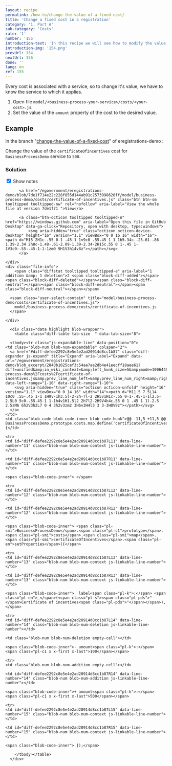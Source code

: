 ```yaml
---
layout: recipe
permalink: /how-to/change-the-value-of-a-fixed-cost/
title: 'Change a fixed cost in a registration'
category: '1. Part A'
sub-category: 'Costs'
rate: '1'
number: '155'
introduction-text: 'In this recipe we will see how to modify the value of a cost.'
introduction-img: '154.png'
prevUrl: 154
nextUrl: 156
done: ''
lang: en
ref: 155
---
```


Every cost is associated with a service, so to change it's value, we have to know the service to which it applies.

1. Open file `model/<business-process-your-service>/costs/<your-cost>.js`.
2. Set the value of the `amount` property of the cost to the desired value.

## Example

In the branch "[change-the-value-of-a-fixed-cost](https://github.com/egovernment/eregistrations-demo/tree/change-the-value-of-a-fixed-cost)" of eregistrations-demo :

Change the value of the `certificateOfIncentives` cost for `BusinessProcessDemo` service to `500`.

### Solution

<div id="files" class="diff-view " onclick="window.open('https://github.com/egovernment/eregistrations-demo/compare/change-the-value-of-a-fixed-cost...change-the-value-of-a-fixed-cost-solution#files')">

<a name="diff-defee2292c8e5e4e2ad20914d8cc1b87"></a>
<div id="diff-0" class="file js-details-container




             show-inline-notes
           ">
  <div class="file-header" data-path="model/business-process-demo/costs/certificate-of-incentives.js">
    <div class="file-actions">
        <span class="show-file-notes">
          <label>
            <input checked="checked" class="js-toggle-file-notes" type="checkbox">
            Show notes
          </label>
        </span>

          <a href="/egovernment/eregistrations-demo/blob/7de1f714e22c228f855d144ab91c2573998620ff/model/business-process-demo/costs/certificate-of-incentives.js" class="btn btn-sm tooltipped tooltipped-nw" rel="nofollow" aria-label="View the whole file at version 7de1f71 ">View</a>

          <a class="btn-octicon tooltipped tooltipped-n" href="https://windows.github.com" aria-label="Open this file in GitHub Desktop" data-ga-click="Repository, open with desktop, type:windows">
              <svg aria-hidden="true" class="octicon octicon-device-desktop" height="16" version="1.1" viewBox="0 0 16 16" width="16"><path d="M15 2H1c-.55 0-1 .45-1 1v9c0 .55.45 1 1 1h5.34c-.25.61-.86 1.39-2.34 2h8c-1.48-.61-2.09-1.39-2.34-2H15c.55 0 1-.45 1-1V3c0-.55-.45-1-1-1zm0 9H1V3h14v8z"></path></svg>
          </a>

    </div>
    <div class="file-info">
        <span class="diffstat tooltipped tooltipped-e" aria-label="1 addition &amp; 1 deletion">2 <span class="block-diff-added"></span><span class="block-diff-deleted"></span><span class="block-diff-neutral"></span><span class="block-diff-neutral"></span><span class="block-diff-neutral"></span></span>

      <span class="user-select-contain" title="model/business-process-demo/costs/certificate-of-incentives.js">
        model/business-process-demo/costs/certificate-of-incentives.js
      </span>

    </div>
  </div>

      <div class="data highlight blob-wrapper">
        <table class="diff-table tab-size  " data-tab-size="8">

      <tbody><tr class="js-expandable-line" data-position="0">
    <td class="blob-num blob-num-expandable" colspan="2">
      <a href="#diff-defee2292c8e5e4e2ad20914d8cc1b87" class="diff-expander js-expand" title="Expand" aria-label="Expand" data-url="/egovernment/eregistrations-demo/blob_excerpt/2840b1025cef3c54aa7ae2db4e41eecff18aee61?diff=unified&amp;in_wiki_context=&amp;left_hunk_size=5&amp;mode=100644&amp;next_line_num_left=11&amp;next_line_num_right=11&amp;path=model%2Fbusiness-process-demo%2Fcosts%2Fcertificate-of-incentives.js&amp;prev_line_num_left=&amp;prev_line_num_right=&amp;right_hunk_size=5" data-left-range="1-10" data-right-range="1-10">
        <svg aria-hidden="true" class="octicon octicon-unfold" height="16" version="1.1" viewBox="0 0 14 16" width="14"><path d="M11.5 7.5L14 10c0 .55-.45 1-1 1H9v-1h3.5l-2-2h-7l-2 2H5v1H1c-.55 0-1-.45-1-1l2.5-2.5L0 5c0-.55.45-1 1-1h4v1H1.5l2 2h7l2-2H9V4h4c.55 0 1 .45 1 1l-2.5 2.5zM6 6h2V3h2L7 0 4 3h2v3zm2 3H6v3H4l3 3 3-3H8V9z"></path></svg>
      </a>
    </td>
    <td class="blob-code blob-code-inner blob-code-hunk">@@ -11,5 +11,5 @@ BusinessProcessDemo.prototype.costs.map.define('certificateOfIncentives', {</td>
  </tr>

    <tr>
    <td id="diff-defee2292c8e5e4e2ad20914d8cc1b87L11" data-line-number="11" class="blob-num blob-num-context js-linkable-line-number"></td>

    <td id="diff-defee2292c8e5e4e2ad20914d8cc1b87R11" data-line-number="11" class="blob-num blob-num-context js-linkable-line-number"></td>

  <td class="blob-code blob-code-context">

    <span class="blob-code-inner"> </span>

  </td>
</tr>


    <tr>
    <td id="diff-defee2292c8e5e4e2ad20914d8cc1b87L12" data-line-number="12" class="blob-num blob-num-context js-linkable-line-number"></td>

    <td id="diff-defee2292c8e5e4e2ad20914d8cc1b87R12" data-line-number="12" class="blob-num blob-num-context js-linkable-line-number"></td>

  <td class="blob-code blob-code-context">

    <span class="blob-code-inner"> <span class="pl-smi">BusinessProcessDemo</span>.<span class="pl-c1">prototype</span>.<span class="pl-smi">costs</span>.<span class="pl-smi">map</span>.<span class="pl-smi">certificateOfIncentives</span>.<span class="pl-en">setProperties</span>({</span>

  </td>
</tr>


    <tr>
    <td id="diff-defee2292c8e5e4e2ad20914d8cc1b87L13" data-line-number="13" class="blob-num blob-num-context js-linkable-line-number"></td>

    <td id="diff-defee2292c8e5e4e2ad20914d8cc1b87R13" data-line-number="13" class="blob-num blob-num-context js-linkable-line-number"></td>

  <td class="blob-code blob-code-context">

    <span class="blob-code-inner">  label<span class="pl-k">:</span> <span class="pl-en">_</span>(<span class="pl-s"><span class="pl-pds">"</span>Certificate of incentives<span class="pl-pds">"</span></span>),</span>

  </td>
</tr>


    <tr>
    <td id="diff-defee2292c8e5e4e2ad20914d8cc1b87L14" data-line-number="14" class="blob-num blob-num-deletion js-linkable-line-number"></td>

    <td class="blob-num blob-num-deletion empty-cell"></td>

  <td class="blob-code blob-code-deletion">

    <span class="blob-code-inner">- amount<span class="pl-k">:</span> <span class="pl-c1 x x-first x-last">100</span></span>

  </td>
</tr>


    <tr>
    <td class="blob-num blob-num-addition empty-cell"></td>

    <td id="diff-defee2292c8e5e4e2ad20914d8cc1b87R14" data-line-number="14" class="blob-num blob-num-addition js-linkable-line-number"></td>

  <td class="blob-code blob-code-addition">

    <span class="blob-code-inner">+ amount<span class="pl-k">:</span> <span class="pl-c1 x x-first x-last">500</span></span>

  </td>
</tr>


    <tr>
    <td id="diff-defee2292c8e5e4e2ad20914d8cc1b87L15" data-line-number="15" class="blob-num blob-num-context js-linkable-line-number"></td>

    <td id="diff-defee2292c8e5e4e2ad20914d8cc1b87R15" data-line-number="15" class="blob-num blob-num-context js-linkable-line-number"></td>

  <td class="blob-code blob-code-context">

    <span class="blob-code-inner"> });</span>

  </td>
</tr>



        </tbody></table>
      </div>
</div>

</div>
